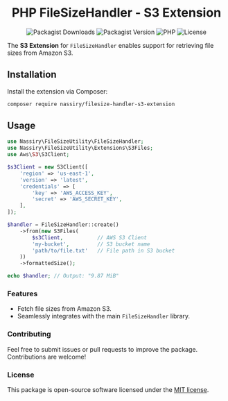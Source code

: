 <div align="center">

# PHP FileSizeHandler - S3 Extension

![Packagist Downloads](https://img.shields.io/packagist/dt/nassiry/filesize-handler-s3-extension)
![Packagist Version](https://img.shields.io/packagist/v/nassiry/filesize-handler-s3-extension)
![PHP](https://img.shields.io/badge/PHP-%5E8.0-blue)
![License](https://img.shields.io/github/license/nassiry/filesize-handler-s3-extension)

</div>


The **S3 Extension** for `FileSizeHandler` enables support for retrieving file sizes from Amazon S3.

## Installation

Install the extension via Composer:

```bash
composer require nassiry/filesize-handler-s3-extension
```
## Usage
```php
use Nassiry\FileSizeUtility\FileSizeHandler;
use Nassiry\FileSizeUtility\Extensions\S3Files;
use Aws\S3\S3Client;

$s3Client = new S3Client([
    'region' => 'us-east-1',
    'version' => 'latest',
    'credentials' => [
        'key' => 'AWS_ACCESS_KEY',
        'secret' => 'AWS_SECRET_KEY',
    ],
]);

$handler = FileSizeHandler::create()
    ->from(new S3Files(
        $s3Client,           // AWS S3 Client
        'my-bucket',         // S3 bucket name
        'path/to/file.txt'   // File path in S3 bucket
    ))
    ->formattedSize();

echo $handler; // Output: "9.87 MiB"
```
### Features
- Fetch file sizes from Amazon S3.
- Seamlessly integrates with the main `FileSizeHandler` library.

### Contributing
Feel free to submit issues or pull requests to improve the package. Contributions are welcome!

### License
This package is open-source software licensed under the [MIT license](LICENSE).

